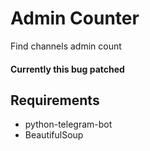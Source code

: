 # Admin Counter
Find channels admin count

#### Currently this bug patched

## Requirements
- python-telegram-bot
- BeautifulSoup
